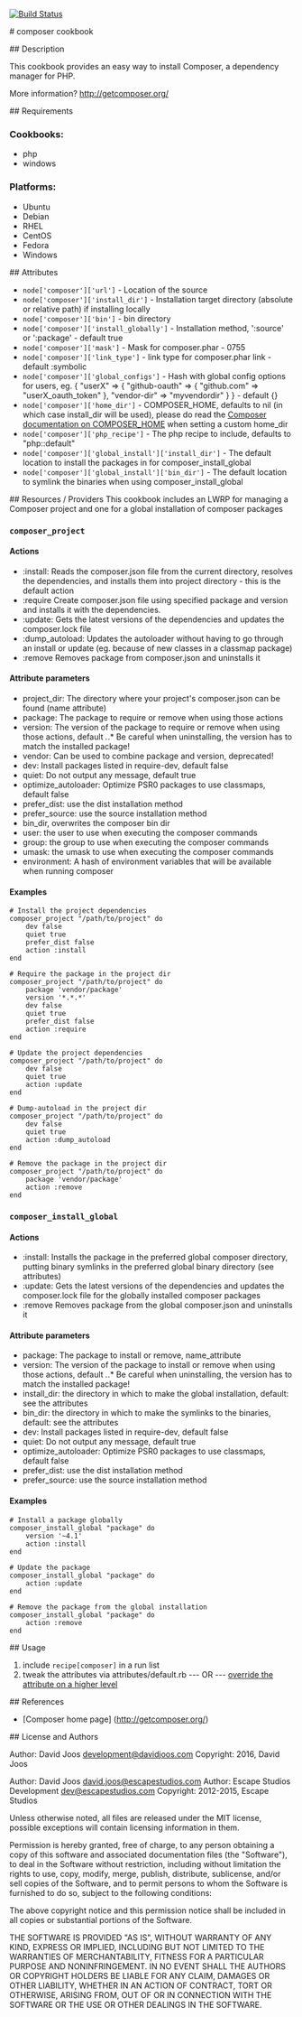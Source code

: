 [![Build Status](https://travis-ci.org/djoos-cookbooks/composer.png)](https://travis-ci.org/djoos-cookbooks/composer)

# composer cookbook

## Description

This cookbook provides an easy way to install Composer, a dependency manager for PHP.

More information?
http://getcomposer.org/

## Requirements

### Cookbooks:

* php
* windows

### Platforms:

* Ubuntu
* Debian
* RHEL
* CentOS
* Fedora
* Windows

## Attributes

* `node['composer']['url']` - Location of the source
* `node['composer']['install_dir']` - Installation target directory (absolute or relative path) if installing locally
* `node['composer']['bin']` - bin directory
* `node['composer']['install_globally']` - Installation method, ':source' or ':package' - default true
* `node['composer']['mask']` - Mask for composer.phar - 0755
* `node['composer']['link_type']` - link type for composer.phar link - default :symbolic
* `node['composer']['global_configs']` - Hash with global config options for users, eg. { "userX" => { "github-oauth" => { "github.com" => "userX_oauth_token" }, "vendor-dir" => "myvendordir" } } - default {}
* `node['composer']['home_dir']` - COMPOSER_HOME, defaults to nil (in which case install_dir will be used), please do read the [Composer documentation on COMPOSER_HOME](https://getcomposer.org/doc/03-cli.md#composer-home) when setting a custom home_dir
* `node['composer']['php_recipe']` - The php recipe to include, defaults to "php::default"
* `node['composer']['global_install']['install_dir']` - The default location to install the packages in for composer_install_global
* `node['composer']['global_install']['bin_dir']` - The default location to symlink the binaries when using composer_install_global

## Resources / Providers
This cookbook includes an LWRP for managing a Composer project and one for a global installation of composer packages

### `composer_project`

#### Actions
- :install: Reads the composer.json file from the current directory, resolves the dependencies, and installs them into project directory - this is the default action
- :require Create composer.json file using specified package and version and installs it with the dependencies.
- :update: Gets the latest versions of the dependencies and updates the composer.lock file
- :dump_autoload: Updates the autoloader without having to go through an install or update (eg. because of new classes in a classmap package)
- :remove Removes package from composer.json and uninstalls it

#### Attribute parameters
- project_dir: The directory where your project's composer.json can be found (name attribute)
- package: The package to require or remove when using those actions
- version: The version of the package to require or remove when using those actions, default *.*.* Be careful when uninstalling, the version has to match the installed package!
- vendor: Can be used to combine package and version, deprecated!
- dev: Install packages listed in require-dev, default false
- quiet: Do not output any message, default true
- optimize_autoloader: Optimize PSR0 packages to use classmaps, default false
- prefer_dist: use the dist installation method
- prefer_source: use the source installation method
- bin_dir, overwrites the composer bin dir
- user: the user to use when executing the composer commands
- group: the group to use when executing the composer commands
- umask: the umask to use when executing the composer commands
- environment: A hash of environment variables that will be available when running composer

#### Examples
```
# Install the project dependencies
composer_project "/path/to/project" do
    dev false
    quiet true
    prefer_dist false
    action :install
end

# Require the package in the project dir
composer_project "/path/to/project" do
    package 'vendor/package'
    version '*.*.*'
    dev false
    quiet true
    prefer_dist false
    action :require
end

# Update the project dependencies
composer_project "/path/to/project" do
    dev false
    quiet true
    action :update
end

# Dump-autoload in the project dir
composer_project "/path/to/project" do
    dev false
    quiet true
    action :dump_autoload
end

# Remove the package in the project dir
composer_project "/path/to/project" do
    package 'vendor/package'
    action :remove
end
```

### `composer_install_global`

#### Actions
- :install: Installs the package in the preferred global composer directory, putting binary symlinks in the preferred global binary directory (see attributes)
- :update: Gets the latest versions of the dependencies and updates the composer.lock file for the globally installed composer packages
- :remove Removes package from the global composer.json and uninstalls it

#### Attribute parameters
- package: The package to install or remove, name_attribute
- version: The version of the package to install or remove when using those actions, default *.*.* Be careful when uninstalling, the version has to match the installed package!
- install_dir: the directory in which to make the global installation, default: see the attributes
- bin_dir: the directory in which to make the symlinks to the binaries, default: see the attributes
- dev: Install packages listed in require-dev, default false
- quiet: Do not output any message, default true
- optimize_autoloader: Optimize PSR0 packages to use classmaps, default false
- prefer_dist: use the dist installation method
- prefer_source: use the source installation method

#### Examples
```
# Install a package globally
composer_install_global "package" do
    version '~4.1'
    action :install
end

# Update the package
composer_install_global "package" do
    action :update
end

# Remove the package from the global installation
composer_install_global "package" do
    action :remove
end
```

## Usage

1. include `recipe[composer]` in a run list
2. tweak the attributes via attributes/default.rb
--- OR ---
[override the attribute on a higher level](http://wiki.opscode.com/display/chef/Attributes#Attributes-AttributesPrecedence)

## References

* [Composer home page] (http://getcomposer.org/)

## License and Authors

Author: David Joos <development@davidjoos.com>
Copyright: 2016, David Joos

Author: David Joos <david.joos@escapestudios.com>
Author: Escape Studios Development <dev@escapestudios.com>
Copyright: 2012-2015, Escape Studios

Unless otherwise noted, all files are released under the MIT license,
possible exceptions will contain licensing information in them.

Permission is hereby granted, free of charge, to any person obtaining a copy
of this software and associated documentation files (the "Software"), to deal
in the Software without restriction, including without limitation the rights
to use, copy, modify, merge, publish, distribute, sublicense, and/or sell
copies of the Software, and to permit persons to whom the Software is
furnished to do so, subject to the following conditions:

The above copyright notice and this permission notice shall be included in
all copies or substantial portions of the Software.

THE SOFTWARE IS PROVIDED "AS IS", WITHOUT WARRANTY OF ANY KIND, EXPRESS OR
IMPLIED, INCLUDING BUT NOT LIMITED TO THE WARRANTIES OF MERCHANTABILITY,
FITNESS FOR A PARTICULAR PURPOSE AND NONINFRINGEMENT. IN NO EVENT SHALL THE
AUTHORS OR COPYRIGHT HOLDERS BE LIABLE FOR ANY CLAIM, DAMAGES OR OTHER
LIABILITY, WHETHER IN AN ACTION OF CONTRACT, TORT OR OTHERWISE, ARISING FROM,
OUT OF OR IN CONNECTION WITH THE SOFTWARE OR THE USE OR OTHER DEALINGS IN
THE SOFTWARE.
